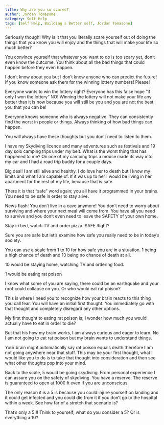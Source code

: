 ```yaml
---
title: Why are you so scared?
author: Jordan Tomasone
category: Self-Help
tags: [Self Help, Building a Better self, Jordan Tomasone]
---
```

Seriously though! Why is it that you literally scare yourself out of doing the things that you know you will enjoy and the things that will make your life so much better?

You convince yourself that whatever you want to do is too scary yet, don’t even know the outcome. You think about all the bad things that could happen before they even happen.

I don’t know about you but I don’t know anyone who can predict the future! If you know someone ask them for the winning lottery numbers! Please!

Everyone wants to win the lottery right? Everyone has this false hope “if only I won the lottery” NO! Winning the lottery will not make your life any better than it is now because you will still be you and you are not the best you that you can be!

Everyone knows someone who is always negative. They can consistently find the worst in people or things. Always thinking of how bad things can happen.

You will always have these thoughts but you don’t need to listen to them.

I have my Skydiving licence and many adventures such as festivals and 19 day solo camping trips under my belt. What is the worst thing that has happened to me? On one of my camping trips a mouse made its way into my car and I had a road trip buddy for a couple days.

Big deal! I am still alive and healthy. I do love her to death but I know my limits and what I am capable of. If it was up to her I would be living in her apartment for the rest of my life, because that is safe.

There it is that “safe” word again; you all have it programmed in your brains. You need to be safe in order to stay alive.

News flash! You don’t live in a cave anymore! You don’t need to worry about surviving and where your next meal will come from. You have all you need to survive and you don’t even need to leave the SAFETY of your own home.

Stay in bed, watch TV and order pizza. SAFE Right?

Sure you are safe but let’s examine how safe you really need to be in today’s society.

You can use a scale from 1 to 10 for how safe you are in a situation. 1 being a high chance of death and 10 being no chance of death at all.

10 would be staying home, watching TV and ordering food.

1 would be eating rat poison

I know what some of you are saying, there could be an earthquake and your roof could collapse on you. Or who would eat rat poison?

This is where I need you to recognize how your brain reacts to this thing you call fear. You will have an initial first thought. You immediately go with that thought and completely disregard any other options.

My first thought to eating rat poison is; I wonder how much you would actually have to eat in order to die?

But that his how my brain works, I am always curious and eager to learn. No I am not going to eat rat poison but my brain wants to understand things.

Your brain might automatically say rat poison equals death therefore I am not going anywhere near that stuff. This may be your first thought, what I would like you to do is to take that thought into consideration and then see what other thoughts pop into your mind.

Back to the scale, 5 would be going skydiving. From personal experience I can assure you on the safety of skydiving. You have a reserve. The reserve is guaranteed to open at 1000 ft even if you are unconscious.

The only reason it is a 5 is because you could injure yourself on landing and it could get infected and you could die from it if you don’t go to the hospital within a week. See how far of a stretch that scenario is?

That’s only a 5!!! Think to yourself; what do you consider a 5? Or is everything a 10?

